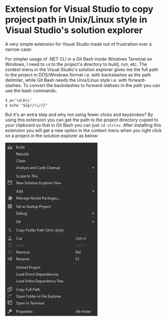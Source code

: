 # Extension for Visual Studio to copy project path in Unix/Linux style in Visual Studio's solution explorer
A very simple extension for Visual Studio made out of frustration over a narrow case:

For simpler usage of .NET CLI in a Git Bash inside Windows Terminal on Windows, I need to `cd` to the project's directory to build, run, etc. The context menu in the Visual Studio's solution explorer gives me the full path to the project in DOS/Windows format i.e. with backslashes as the path delimiter, while Git Bash needs the Unix/Linux style i.e. with forward-slashes. To convert the backslashes to forward-slahses in the path you can use the bash commands:

```console
$ p='\a\b\c'
$ echo "${p//\\//}"
```

But it's an extra step and why not using fewer clicks and keystrokes? By using this extension you can get the path to the project directory copied to your clipboard so that in Git Bash you can just `cd ctrl+v`. After installing this extension you will get a new option in the context menu when you right click on a project in the solution explorer as below:

![plot](./Resources/contextmenu.png)



